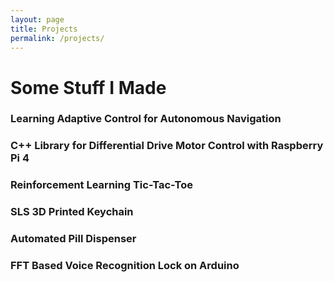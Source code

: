 ```yaml
---
layout: page
title: Projects
permalink: /projects/
---
```


# Some Stuff I Made 

### Learning Adaptive Control for Autonomous Navigation

### C++ Library for Differential Drive Motor Control with Raspberry Pi 4

### Reinforcement Learning Tic-Tac-Toe

### SLS 3D Printed Keychain

### Automated Pill Dispenser

### FFT Based Voice Recognition Lock on Arduino


